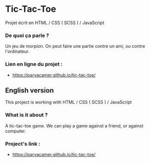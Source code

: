 # Tic-Tac-Toe

Projet écrit en HTML / CSS ( SCSS ) / JavaScript

### De quoi ça parle ?
Un jeu de morpion. On peut faire une partie contre un ami, ou contre l'ordinateur.

### Lien en ligne du projet :
- https://parvacamer.github.io/tic-tac-toe/

## English version

This project is working with HTML / CSS ( SCSS ) / JavaScript

### What is it about ? 
A tic-tac-toe game. We can play a game against a friend, or against computer.

### Project's link : 
- https://parvacamer.github.io/tic-tac-toe/
